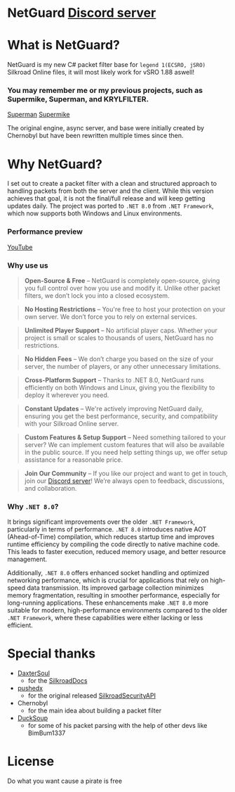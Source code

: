 # NetGuard [Discord server](https://discord.gg/Kb575PXspG)

# What is NetGuard?
NetGuard is my new C# packet filter base for `legend 1(ECSRO, jSRO)` Silkroad Online files, it will most likely work for vSRO 1.88 aswell!

### You may remember me or my previous projects, such as Supermike, Superman, and KRYLFILTER.
[Superman](https://www.elitepvpers.com/forum/sro-pserver-guides-releases/3778943-release-superman-vsro-anti-exploit-free.html)
[Supermike](https://www.elitepvpers.com/forum/sro-pserver-guides-releases/3943130-release-supermike-exploit-filter-free-tons-features-stable.html)

The original engine, async server, and base were initially created by Chernobyl but have been rewritten multiple times since then.

# Why NetGuard?
I set out to create a packet filter with a clean and structured approach to handling packets from both the server and the client. While this version achieves that goal, it is not the final/full release and will keep getting updates daily. The project was ported to `.NET 8.0` from `.NET Framework`, which now supports both Windows and Linux environments.

### Performance preview
[YouTube](https://www.youtube.com/watch?v=u4uCDbXQ3rw)

### Why use us
> **Open-Source & Free** – NetGuard is completely open-source, giving you full control over how you use and modify it.
> Unlike other packet filters, we don’t lock you into a closed ecosystem.

> **No Hosting Restrictions** – You're free to host your protection on your own server.
> We don’t force you to rely on external services.

> **Unlimited Player Support** – No artificial player caps. Whether your project is small or scales to thousands of users,
> NetGuard has no restrictions.

> **No Hidden Fees** – We don’t charge you based on the size of your server,
> the number of players, or any other unnecessary limitations.

> **Cross-Platform Support** – Thanks to .NET 8.0, NetGuard runs efficiently on both Windows and Linux, giving you the flexibility to deploy it wherever you need.

> **Constant Updates** – We're actively improving NetGuard daily, ensuring you get the best performance, security, and compatibility with your Silkroad Online server.

> **Custom Features & Setup Support** – Need something tailored to your server?
> We can implement custom features that will also be available in the public source.
> If you need help setting things up, we offer setup assistance for a reasonable price.


> **Join Our Community** – If you like our project and want to get in touch, join our [Discord server](https://discord.gg/Kb575PXspG)!
> We’re always open to feedback, discussions, and collaboration.

### Why `.NET 8.0`? 
It brings significant improvements over the older `.NET Framework`, particularly in terms of performance. `.NET 8.0` introduces native AOT (Ahead-of-Time) compilation, which reduces startup time and improves runtime efficiency by compiling the code directly to native machine code. This leads to faster execution, reduced memory usage, and better resource management.

Additionally, `.NET 8.0` offers enhanced socket handling and optimized networking performance, which is crucial for applications that rely on high-speed data transmission. Its improved garbage collection minimizes memory fragmentation, resulting in smoother performance, especially for long-running applications. These enhancements make `.NET 8.0` more suitable for modern, high-performance environments compared to the older `.NET Framework`, where these capabilities were either lacking or less efficient.

# Special thanks

* [DaxterSoul](https://www.elitepvpers.com/forum/members/1084164-daxtersoul.html)
  - for the [SilkroadDocs]([https://www.elitepvpers.com/forum/members/1084164-daxtersoul.html](https://github.com/DummkopfOfHachtenduden/SilkroadDoc/))
* [pushedx](https://www.elitepvpers.com/forum/members/900141-pushedx.html)
  - for the original released [SilkroadSecurityAPI](https://www.elitepvpers.com/forum/sro-coding-corner/1063078-c-silkroadsecurity.html)
* Chernobyl
  - for the main idea about building a packet filter
* [DuckSoup](https://github.com/ducksoup-sro/ducksoup)
  - for some of his packet parsing with the help of other devs like BimBum1337
 
# License
Do what you want cause a pirate is free
